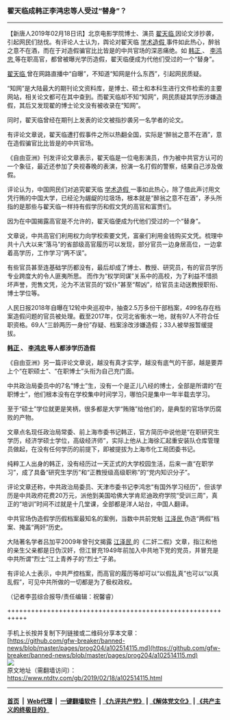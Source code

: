 ### 翟天临成韩正李鸿忠等人受过“替身”？
------------------------

<div class="post_content">
 <p>
  【新唐人2019年02月18日讯】北京电影学院博士、演员
  <a href="https://www.ntdtv.com/gb/翟天临.htm">
   翟天临
  </a>
  因论文涉抄袭，引起网民们挞伐。有评论人士认为，舆论对翟天临
  <a href="https://www.ntdtv.com/gb/学术造假.htm">
   学术造假
  </a>
  事件如此热心，醉翁之意不在酒，而在于对造假骗官比比皆是的中共官场的深恶痛绝。如
  <a href="https://www.ntdtv.com/gb/韩正.htm">
   韩正
  </a>
  、
  <a href="https://www.ntdtv.com/gb/李鸿忠.htm">
   李鸿忠
  </a>
  等在职高官，都曾被曝光学历造假，翟天临便成为代他们受过的一个“替身”。
 </p>
 <p>
  <a href="https://www.ntdtv.com/gb/翟天临.htm">
   翟天临
  </a>
  曾在网路直播中“自曝”，不知道“知网是什么东西”，引起网民质疑。
 </p>
 <p>
  “知网”是大陆最大的期刊论文资料库，是博士、硕士和本科生进行文件检索的主要网站，相关论文都可在其中查到。而翟天临却不知“知网”，网民质疑其学历涉嫌造假，其后又发现翟的博士论文没有被收录在“知网”。
 </p>
 <p>
  同时，翟天临曾经在期刊上发表的论文被指抄袭另一名学者的论文。
 </p>
 <p>
  有评论文章说，翟天临遭打假事件之所以热翻全国，实际是“醉翁之意不在酒”，意在造假骗官比比皆是的中共官场。
 </p>
 <p>
  《自由亚洲》刊发评论文章表示，翟天临是一位电影演员，作为被中共官方认可的一个象征，最近还参加了央视春晚的表演，扮演一名打假的警察，结果自己涉及做假。
 </p>
 <p>
  评论认为，中国网民们对追究翟天临
  <a href="https://www.ntdtv.com/gb/学术造假.htm">
   学术造假
  </a>
  一事如此热心，除了借此声讨用文凭行贿的中国大学，已经沦为龌龊的垃圾场，根本就是“醉翁之意不在酒”，矛头所指的是那些与翟天临一样持有假学历和假文凭的高官和富贾们。
 </p>
 <p>
  因为在中国揭露高官是不允许的，翟天临便成为代他们受过的一个“替身”。
 </p>
 <p>
  文章说，中共高官们利用权力向学校索要文凭，富豪们利用金钱购买文凭。梳理中共十八大以来“落马”的省部级高官履历可以发现，部分官员一边身居高位，一边拿着高学历，工作学习“两不误”。
 </p>
 <p>
  有些官员甚至连基础学历都没有，最后却成了博士、教授、研究员，有的官员学历专业跨度大的令人匪夷所思。 而作为“权学同谋”关系中的高校，为了利益不惜损坏声誉，兜售文凭，沦为不法官员的“奴仆”甚至“帮凶”，给官员主动送教授职衔、博士学位等。
 </p>
 <p>
  人民日报2018年自曝在12轮中央巡视中，抽查2.5万多份干部档案，499名存在档案造假问题的官员被处理。截至2017年，仅河北省衡水一地，就有97人不符合任职资格。69人“三龄两历一身份”存疑、档案涂改涉嫌造假；33人被举报暂缓提拔。
 </p>
 <p>
  <strong>
   <a href="https://www.ntdtv.com/gb/韩正.htm">
    韩正
   </a>
   、
   <a href="https://www.ntdtv.com/gb/李鸿忠.htm">
    李鸿忠
   </a>
   等人都涉学历造假
  </strong>
 </p>
 <p>
  《自由亚洲》另一篇评论文章说，越没有真才实学，越没有底气的干部，越是要弄上个“在职硕士”、“在职博士”头衔为自己充门面。
 </p>
 <p>
  中共政治局委员中的7名“博士”生，没有一个是正儿八经的博士，全部是所谓的“在职博士”，他们根本没有在学校集中时间学习，哪怕只是集中一年半载去学习。
 </p>
 <p>
  至于“硕士”学位就更是笑柄，很多都是大学“贿赂”给他们的，是典型的官场学历腐败的产物。
 </p>
 <p>
  文章点名现任政治局常委、前上海市委书记韩正，官方简历中说他是“在职研究生学历，经济学硕士学位，高级经济师”，实际上他从上海徐汇起重安装队仓库管理员做起，在没有任何学历的前提下，即被提拔为上海市化工局团委书记。
 </p>
 <p>
  纯粹工人出身的韩正，没有经历过一天正式的大学校园生活，后来一直“在职学习”，成了具备“研究生学历”和“正教授级高级职称”的“党内知识分子”。
 </p>
 <p>
  评论文章还称，中共政治局委员、天津市委书记李鸿忠“有国外学习经历”，但该学历是中共政府花费20万元，派他到美国哈佛大学肯尼迪政府学院“受训三周”，真正的“培训”时间不过就是十几堂课，全部都是洋人站台，中国人翻译。
 </p>
 <p>
  中共官场伪造假学历假档案最知名的案例，当数中共前党魁
  <a href="https://www.ntdtv.com/gb/江泽民.htm">
   江泽民
  </a>
  伪造“两假”档案、掩盖“两奸”历史。
 </p>
 <p>
  大陆著名学者吕加平2009年曾刊文揭露
  <a href="https://www.ntdtv.com/gb/江泽民.htm">
   江泽民
  </a>
  的《二奸二假》文章，指江和他的亲生父亲都是日伪汉奸，但江冒充1949年前加入中共地下党的党员，并冒充是中共所谓“烈士”江上青养子的“烈士”子弟。
 </p>
 <p>
  有评论人士表示，中共严控档案，而高官的履历等却可以“以假乱真”也可以“以真乱假”，可见中共所做的一切都是为了极权政权。
 </p>
 <p>
  （记者李芸综合报导/责任编辑：祝馨睿）
 </p>
 <div class="single_ad">
 </div>
</div>

+++++++++++++++++++++++++++++++++++++++++++++++++++++++++++<br/><br/>
手机上长按并复制下列链接或二维码分享本文章：<br/>
[https://github.com/gfw-breaker/banned-news/blob/master/pages/prog204/a102514115.md](https://github.com/gfw-breaker/banned-news/blob/master/pages/prog204/a102514115.md)<br/>
[<img src='https://github.com/gfw-breaker/banned-news/blob/master/pages/prog204/a102514115.md.png'/>](https://github.com/gfw-breaker/banned-news/blob/master/pages/prog204/a102514115.md)<br/>
原文地址（需翻墙访问）：https://www.ntdtv.com/gb/2019/02/18/a102514115.html


------------------------
#### [首页](https://github.com/gfw-breaker/banned-news/blob/master/README.md) &nbsp;|&nbsp; [Web代理](https://github.com/labour-camp/helloworld) &nbsp;|&nbsp; [一键翻墙软件](https://github.com/gfw-breaker/nogfw/blob/master/README.md) &nbsp;| [《九评共产党》](https://github.com/gfw-breaker/9ping.md/blob/master/README.md#九评之一评共产党是什么) | [《解体党文化》](https://github.com/gfw-breaker/jtdwh.md/blob/master/README.md) | [《共产主义的终极目的》](https://github.com/gfw-breaker/gczydzjmd.md/blob/master/README.md)


